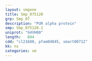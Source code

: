 ```yaml
---
layout: smgene
title: Smp_075120
grp: Smp_07
description: "PUR alpha protein"
smp: Smp_075120.1
uniprot: "G4VH00"
length:   894
cdd: "cl21680, pfam04845, smart00712"
kk: ns
categories: sm
---
```

